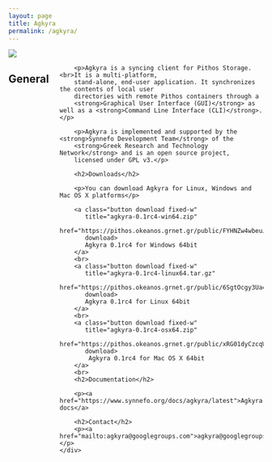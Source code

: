 ```yaml
---
layout: page
title: Agkyra
permalink: /agkyra/
---
```


<div class="row">
    <div class="columns medium-2 text-center">
        <img src="{{ '/assets/agkyra-logo.png' | prepend: site.baseurl }}">
    </div>
    <div class="columns medium-10">
        <h2>General</h2>

        <p>Agkyra is a syncing client for Pithos Storage. <br>It is a multi-platform,
        stand-alone, end-user application. It synchronizes the contents of local user
        directories with remote Pithos containers through a
        <strong>Graphical User Interface (GUI)</strong> as well as a <strong>Command Line Interface (CLI)</strong>.</p>

        <p>Agkyra is implemented and supported by the <strong>Synnefo Development Team</strong> of the
        <strong>Greek Research and Technology Network</strong> and is an open source project,
        licensed under GPL v3.</p>

        <h2>Downloads</h2>

        <p>You can download Agkyra for Linux, Windows and Mac OS X platforms</p>

        <a class="button download fixed-w" 
           title="agkyra-0.1rc4-win64.zip" 
           href="https://pithos.okeanos.grnet.gr/public/FYHNZw4wbeuJwGZ4Bva4E6" 
           download>
           Agkyra 0.1rc4 for Windows 64bit
        </a>
        <br>
        <a class="button download fixed-w" 
           title="agkyra-0.1rc4-linux64.tar.gz" 
           href="https://pithos.okeanos.grnet.gr/public/6SgtOcgy3UaeHmDSXsOc34" 
           download>
           Agkyra 0.1rc4 for Linux 64bit
        </a>
        <br>
        <a class="button download fixed-w" 
           title="agkyra-0.1rc4-osx64.zip"
           href="https://pithos.okeanos.grnet.gr/public/xRG01dyCzcqWGsQ2Uo9d76"
           download>
            Agkyra 0.1rc4 for Mac OS X 64bit
        </a>
        <br>
        <h2>Documentation</h2>

        <p><a href="https://www.synnefo.org/docs/agkyra/latest">Agkyra docs</a>
        
        <h2>Contact</h2>
        <p><a href="mailto:agkyra@googlegroups.com">agkyra@googlegroups.com</a></p>
    </div>
</div>
